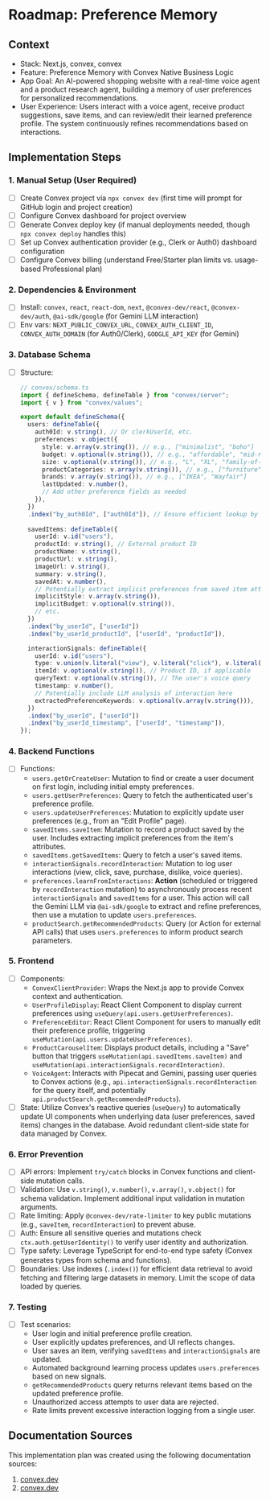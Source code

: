 # Roadmap: Preference Memory

## Context
- Stack: Next.js, convex, convex
- Feature: Preference Memory with Convex Native Business Logic
- App Goal: An AI-powered shopping website with a real-time voice agent and a product research agent, building a memory of user preferences for personalized recommendations.
- User Experience: Users interact with a voice agent, receive product suggestions, save items, and can review/edit their learned preference profile. The system continuously refines recommendations based on interactions.

## Implementation Steps

### 1. Manual Setup (User Required)
- [ ] Create Convex project via `npx convex dev` (first time will prompt for GitHub login and project creation)
- [ ] Configure Convex dashboard for project overview
- [ ] Generate Convex deploy key (if manual deployments needed, though `npx convex deploy` handles this)
- [ ] Set up Convex authentication provider (e.g., Clerk or Auth0) dashboard configuration
- [ ] Configure Convex billing (understand Free/Starter plan limits vs. usage-based Professional plan)

### 2. Dependencies & Environment
- [ ] Install: `convex`, `react`, `react-dom`, `next`, `@convex-dev/react`, `@convex-dev/auth`, `@ai-sdk/google` (for Gemini LLM interaction)
- [ ] Env vars: `NEXT_PUBLIC_CONVEX_URL`, `CONVEX_AUTH_CLIENT_ID`, `CONVEX_AUTH_DOMAIN` (for Auth0/Clerk), `GOOGLE_API_KEY` (for Gemini)

### 3. Database Schema
- [ ] Structure:
    ```typescript
    // convex/schema.ts
    import { defineSchema, defineTable } from "convex/server";
    import { v } from "convex/values";

    export default defineSchema({
      users: defineTable({
        auth0Id: v.string(), // Or clerkUserId, etc.
        preferences: v.object({
          style: v.array(v.string()), // e.g., ["minimalist", "boho"]
          budget: v.optional(v.string()), // e.g., "affordable", "mid-range", "luxury"
          size: v.optional(v.string()), // e.g., "L", "XL", "family-of-four"
          productCategories: v.array(v.string()), // e.g., ["furniture", "electronics"]
          brands: v.array(v.string()), // e.g., ["IKEA", "Wayfair"]
          lastUpdated: v.number(),
          // Add other preference fields as needed
        }),
      })
      .index("by_auth0Id", ["auth0Id"]), // Ensure efficient lookup by user ID
      
      savedItems: defineTable({
        userId: v.id("users"),
        productId: v.string(), // External product ID
        productName: v.string(),
        productUrl: v.string(),
        imageUrl: v.string(),
        summary: v.string(),
        savedAt: v.number(),
        // Potentially extract implicit preferences from saved item attributes here
        implicitStyle: v.array(v.string()),
        implicitBudget: v.optional(v.string()),
        // etc.
      })
      .index("by_userId", ["userId"])
      .index("by_userId_productId", ["userId", "productId"]),

      interactionSignals: defineTable({
        userId: v.id("users"),
        type: v.union(v.literal("view"), v.literal("click"), v.literal("save"), v.literal("purchase"), v.literal("dislike")),
        itemId: v.optional(v.string()), // Product ID, if applicable
        queryText: v.optional(v.string()), // The user's voice query
        timestamp: v.number(),
        // Potentially include LLM analysis of interaction here
        extractedPreferenceKeywords: v.optional(v.array(v.string())),
      })
      .index("by_userId", ["userId"])
      .index("by_userId_timestamp", ["userId", "timestamp"]),
    });
    ```

### 4. Backend Functions
- [ ] Functions:
    - `users.getOrCreateUser`: Mutation to find or create a user document on first login, including initial empty preferences.
    - `users.getUserPreferences`: Query to fetch the authenticated user's preference profile.
    - `users.updateUserPreferences`: Mutation to explicitly update user preferences (e.g., from an "Edit Profile" page).
    - `savedItems.saveItem`: Mutation to record a product saved by the user. Includes extracting implicit preferences from the item's attributes.
    - `savedItems.getSavedItems`: Query to fetch a user's saved items.
    - `interactionSignals.recordInteraction`: Mutation to log user interactions (view, click, save, purchase, dislike, voice queries).
    - `preferences.learnFromInteractions`: **Action** (scheduled or triggered by `recordInteraction` mutation) to asynchronously process recent `interactionSignals` and `savedItems` for a user. This action will call the Gemini LLM via `@ai-sdk/google` to extract and refine preferences, then use a mutation to update `users.preferences`.
    - `productSearch.getRecommendedProducts`: Query (or Action for external API calls) that uses `users.preferences` to inform product search parameters.

### 5. Frontend
- [ ] Components:
    - `ConvexClientProvider`: Wraps the Next.js app to provide Convex context and authentication.
    - `UserProfileDisplay`: React Client Component to display current preferences using `useQuery(api.users.getUserPreferences)`.
    - `PreferenceEditor`: React Client Component for users to manually edit their preference profile, triggering `useMutation(api.users.updateUserPreferences)`.
    - `ProductCarouselItem`: Displays product details, including a "Save" button that triggers `useMutation(api.savedItems.saveItem)` and `useMutation(api.interactionSignals.recordInteraction)`.
    - `VoiceAgent`: Interacts with Pipecat and Gemini, passing user queries to Convex actions (e.g., `api.interactionSignals.recordInteraction` for the query itself, and potentially `api.productSearch.getRecommendedProducts`).
- [ ] State: Utilize Convex's reactive queries (`useQuery`) to automatically update UI components when underlying data (user preferences, saved items) changes in the database. Avoid redundant client-side state for data managed by Convex.

### 6. Error Prevention
- [ ] API errors: Implement `try/catch` blocks in Convex functions and client-side mutation calls.
- [ ] Validation: Use `v.string()`, `v.number()`, `v.array()`, `v.object()` for schema validation. Implement additional input validation in mutation arguments.
- [ ] Rate limiting: Apply `@convex-dev/rate-limiter` to key public mutations (e.g., `saveItem`, `recordInteraction`) to prevent abuse.
- [ ] Auth: Ensure all sensitive queries and mutations check `ctx.auth.getUserIdentity()` to verify user identity and authorization.
- [ ] Type safety: Leverage TypeScript for end-to-end type safety (Convex generates types from schema and functions).
- [ ] Boundaries: Use indexes (`.index()`) for efficient data retrieval to avoid fetching and filtering large datasets in memory. Limit the scope of data loaded by queries.

### 7. Testing
- [ ] Test scenarios:
    - User login and initial preference profile creation.
    - User explicitly updates preferences, and UI reflects changes.
    - User saves an item, verifying `savedItems` and `interactionSignals` are updated.
    - Automated background learning process updates `users.preferences` based on new signals.
    - `getRecommendedProducts` query returns relevant items based on the updated preference profile.
    - Unauthorized access attempts to user data are rejected.
    - Rate limits prevent excessive interaction logging from a single user.

## Documentation Sources

This implementation plan was created using the following documentation sources:

1. [convex.dev](https://vertexaisearch.cloud.google.com/grounding-api-redirect/AUZIYQHVrjWo2W8Jzq526HJ-uAVDE8r9P8dwVQMyV5Amh4IyNA8HfAJB6QKjkJLhG6FSO_t1VVT3NagBuMu7c0vqYfqKgJgIO-1uQsKNnIdiZUMrj4z3gFIOD2KGuQOXoXEyjdxJihkBVNSc4MUmvm3pLoOUfXGAloU32l8A1rMgwjQCzUeDcZsq)
2. [convex.dev](https://vertexaisearch.cloud.google.com/grounding-api-redirect/AUZIYQHWhZKl0UekifPhm6HVvur8PfjFDkJvCqT3VFrsWgwWdv3haQommRbhUASnPqPfoOOHlRnQw0GzQ1d0Mw7-9JA9MtXE22RcrqBLMlwNF_t4r1kTwcjIy6W-_gDCa8zyzDft)
